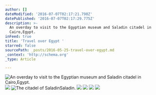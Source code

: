 ```yaml
---
author: []
dateModified: '2016-07-07T02:17:21.798Z'
datePublished: '2016-07-07T02:17:29.775Z'
description: >-
  An overday to visit to the Egyptian museum and Saladin citadel in
  Cairo,Egypt. 
inFeed: true
title: 'Travel over Egypt '
starred: false
sourcePath: _posts/2016-05-25-travel-over-egypt.md
_context: 'http://schema.org'
_type: Article

---
```

![An overday to visit to the Egyptian museum and Saladin citadel in Cairo,Egypt. ](https://the-grid-user-content.s3-us-west-2.amazonaws.com/195052b5-36c5-4599-8c75-7945f4a4e3b4.jpg)
![](https://the-grid-user-content.s3-us-west-2.amazonaws.com/4b7eb67a-8e03-4f4b-adbf-637823566cac.jpg)
![The citadel of SaladinSaladin. ](https://the-grid-user-content.s3-us-west-2.amazonaws.com/ba008650-def5-482d-b5cf-069e49b569c8.jpg)
![](https://the-grid-user-content.s3-us-west-2.amazonaws.com/8027967c-4504-4135-811e-4d28f319baec.jpg)
![](https://the-grid-user-content.s3-us-west-2.amazonaws.com/6e11448f-3c7a-4e0f-bc87-0983bc061640.jpg)
![](https://the-grid-user-content.s3-us-west-2.amazonaws.com/736d4c8b-677d-4187-9e97-da9aa01fac4e.jpg)
![](https://the-grid-user-content.s3-us-west-2.amazonaws.com/94daa8fd-a8b2-4150-b34f-47680047e0f0.jpg)